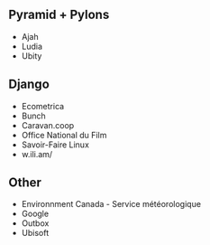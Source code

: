 ## Pyramid + Pylons

* Ajah
* Ludia
* Ubity

## Django

* Ecometrica
* Bunch
* Caravan.coop
* Office National du Film
* Savoir-Faire Linux
* w.ili.am/


## Other

* Environnment Canada - Service météorologique
* Google
* Outbox
* Ubisoft
